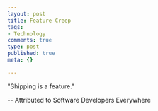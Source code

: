 ```yaml
--- 
layout: post
title: Feature Creep
tags: 
- Technology
comments: true
type: post
published: true
meta: {}

---
```

"Shipping is a feature."

  -- Attributed to Software Developers Everywhere
